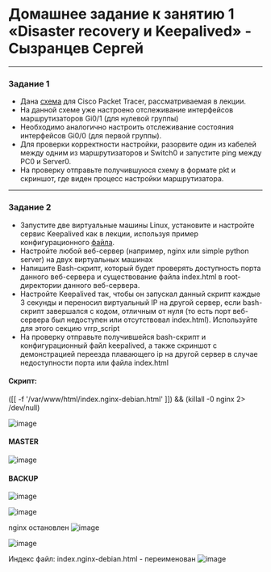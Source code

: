 # Домашнее задание к занятию 1 «Disaster recovery и Keepalived» - Сызранцев Сергей

------


### Задание 1
- Дана [схема](1/hsrp_advanced.pkt) для Cisco Packet Tracer, рассматриваемая в лекции.
- На данной схеме уже настроено отслеживание интерфейсов маршрутизаторов Gi0/1 (для нулевой группы)
- Необходимо аналогично настроить отслеживание состояния интерфейсов Gi0/0 (для первой группы).
- Для проверки корректности настройки, разорвите один из кабелей между одним из маршрутизаторов и Switch0 и запустите ping между PC0 и Server0.
- На проверку отправьте получившуюся схему в формате pkt и скриншот, где виден процесс настройки маршрутизатора.

------


### Задание 2
- Запустите две виртуальные машины Linux, установите и настройте сервис Keepalived как в лекции, используя пример конфигурационного [файла](1/keepalived-simple.conf).
- Настройте любой веб-сервер (например, nginx или simple python server) на двух виртуальных машинах
- Напишите Bash-скрипт, который будет проверять доступность порта данного веб-сервера и существование файла index.html в root-директории данного веб-сервера.
- Настройте Keepalived так, чтобы он запускал данный скрипт каждые 3 секунды и переносил виртуальный IP на другой сервер, если bash-скрипт завершался с кодом, отличным от нуля (то есть порт веб-сервера был недоступен или отсутствовал index.html). Используйте для этого секцию vrrp_script
- На проверку отправьте получившейся bash-скрипт и конфигурационный файл keepalived, а также скриншот с демонстрацией переезда плавающего ip на другой сервер в случае недоступности порта или файла index.html

#### Скрипт:
([[ -f '/var/www/html/index.nginx-debian.html' ]]) && (killall -0 nginx 2> /dev/null)

![image](https://github.com/SergeySS72/hometasks/assets/134854727/a7b76e28-f6a8-45ab-8751-bc5dce9e32bd)

#### MASTER
  ![image](https://github.com/SergeySS72/hometasks/assets/134854727/6a76d8f3-547c-474d-b655-e0fcca1f935c)

#### BACKUP
  ![image](https://github.com/SergeySS72/hometasks/assets/134854727/751ebf41-a9b5-4735-94d9-5991738586ef)

  ![image](https://github.com/SergeySS72/hometasks/assets/134854727/2fab02eb-7edd-4db1-922e-b6bb6258d102)

nginx остановлен
  ![image](https://github.com/SergeySS72/hometasks/assets/134854727/326d9081-557e-4691-93ab-2fa4de1843ad)

  ![image](https://github.com/SergeySS72/hometasks/assets/134854727/4ff292b2-d022-4251-8d96-f7292c129f01)

Индекс файл: index.nginx-debian.html  - переименован
  ![image](https://github.com/SergeySS72/hometasks/assets/134854727/d968ebba-9be2-4078-8ff1-2ec5ce12659c)

